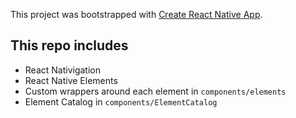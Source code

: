 This project was bootstrapped with [Create React Native App](https://github.com/react-community/create-react-native-app).

## This repo includes
 * React Nativigation
 * React Native Elements
 * Custom wrappers around each element in `components/elements`
 * Element Catalog in `components/ElementCatalog`
 
